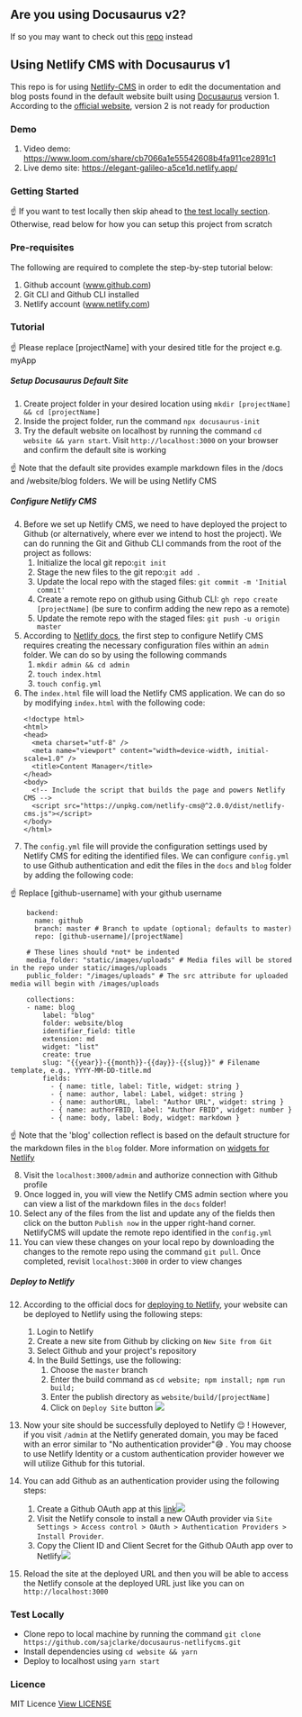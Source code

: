 ## Are you using Docusaurus v2?

If so you may want to check out this [repo](https://github.com/sajclarke/docusaurus2-netlifycms) instead


## Using Netlify CMS with Docusaurus v1

This repo is for using [Netlify-CMS](https://www.netlifycms.org/) in order to edit the documentation and blog posts found in the default website built using [Docusaurus](https://docusaurus.io/) version 1. According to the [official website](https://v2.docusaurus.io), version 2 is not ready for production

### Demo
1. Video demo: https://www.loom.com/share/cb7066a1e55542608b4fa911ce2891c1
2. Live demo site: https://elegant-galileo-a5ce1d.netlify.app/

### Getting Started

:point_up:
If you want to test locally then skip ahead to [the test locally section](#Test-Locally). Otherwise, read below for how you can setup this project from scratch

### Pre-requisites
The following are required to complete the step-by-step tutorial below:
1. Github account (www.github.com)
2. Git CLI and Github CLI installed
3. Netlify account (www.netlify.com)

### Tutorial

:point_up:
Please replace [projectName] with your desired title for the project e.g. myApp

##### Setup Docusaurus Default Site
1. Create project folder in your desired location using `mkdir [projectName] && cd [projectName]`
2. Inside the project folder, run the command `npx docusaurus-init`
3. Try the default website on localhost by running the command `cd website && yarn start`. Visit `http://localhost:3000` on your browser and confirm the default site is working

:point_up:
Note that the default site provides example markdown files in the /docs and /website/blog folders. We will be using Netlify CMS

##### Configure Netlify CMS
4. Before we set up Netlify CMS, we need to have deployed the project to Github (or alternatively, where ever we intend to host the project). We can do running the Git and Github CLI commands from the root of the project as follows:
    1. Initialize the local git repo:`git init`
    2. Stage the new files to the git repo:`git add .`
    3. Update the local repo with the staged files: `git commit -m 'Initial commit'`
    4. Create a remote repo on github using Github CLI: `gh repo create [projectName]` (be sure to confirm adding the new repo as a remote)
    5. Update the remote repo with the staged files: `git push -u origin master`
5. According to [Netlify docs](https://www.netlifycms.org/docs/add-to-your-site/), the first step to configure Netlify CMS requires creating the necessary configuration files within an `admin` folder. We can do so by using the following commands
    1. `mkdir admin && cd admin`
    2. `touch index.html`
    3. `touch config.yml`
6. The `index.html` file will load the Netlify CMS application. We can do so by modifying `index.html` with the following code:
    ```
    <!doctype html>
    <html>
    <head>
      <meta charset="utf-8" />
      <meta name="viewport" content="width=device-width, initial-scale=1.0" />
      <title>Content Manager</title>
    </head>
    <body>
      <!-- Include the script that builds the page and powers Netlify CMS -->
      <script src="https://unpkg.com/netlify-cms@^2.0.0/dist/netlify-cms.js"></script>
    </body>
    </html>
    ```
7. The `config.yml` file will provide the configuration settings used by Netlify CMS for editing the identified files. We can configure `config.yml` to use Github authentication and edit the files in the `docs` and `blog` folder by adding the following code:

:point_up:
Replace [github-username] with your github username
```
    backend:
      name: github
      branch: master # Branch to update (optional; defaults to master)
      repo: [github-username]/[projectName]

    # These lines should *not* be indented
    media_folder: "static/images/uploads" # Media files will be stored in the repo under static/images/uploads
    public_folder: "/images/uploads" # The src attribute for uploaded media will begin with /images/uploads

    collections:
    - name: blog
        label: "blog"
        folder: website/blog
        identifier_field: title
        extension: md
        widget: "list"
        create: true
        slug: "{{year}}-{{month}}-{{day}}-{{slug}}" # Filename template, e.g., YYYY-MM-DD-title.md
        fields:
          - { name: title, label: Title, widget: string }
          - { name: author, label: Label, widget: string }
          - { name: authorURL, label: "Author URL", widget: string }
          - { name: authorFBID, label: "Author FBID", widget: number }
          - { name: body, label: Body, widget: markdown }
```

:point_up:
Note that the 'blog' collection reflect is based on the default structure for the markdown files in the `blog` folder. More information on [widgets for Netlify](https://www.netlifycms.org/docs/widgets/)

8. Visit the `localhost:3000/admin` and authorize connection with Github profile
9. Once logged in, you will view the Netlify CMS admin section where you can view a list of the markdown files in the `docs` folder!
10. Select any of the files from the list and update any of the fields then click on the button `Publish now` in the upper right-hand corner. NetlifyCMS will update the remote repo identified in the `config.yml`
11. You can view these changes on your local repo by downloading the changes to the remote repo using the command `git pull`. Once completed, revisit `localhost:3000` in order to view changes

##### Deploy to Netlify
12. According to the official docs for [deploying to Netlify](https://docusaurus.io/docs/en/publishing#hosting-on-netlify), your website can be deployed to Netlify using the following steps:
    1. Login to Netlify
    2. Create a new site from Github by clicking on `New Site from Git`
    3. Select Github and your project's repository
    4. In the Build Settings, use the following:
        1. Choose the `master` branch
        2. Enter the build command as `cd website; npm install; npm run build;`
        3. Enter the publish directory as `website/build/[projectName]` 
        4. Click on `Deploy Site` button
![](https://i.imgur.com/O6Oek4T.png)
 
13. Now your site should be successfully deployed to Netlify :relieved: ! However, if you visit `/admin` at the Netlify generated domain, you may be faced with an error similar to "No authentication provider":sweat_smile: . You may choose to use Netlify Identity or a custom authentication provider however we will utilize Github for this tutorial.
14. You can add Github as an authentication provider using the following steps:
    1. Create a Github OAuth app at this [link](https://github.com/settings/applications/new)![](https://i.imgur.com/bNq3EmS.png)
    2. Visit the Netlify console to install a new OAuth provider via `Site Settings > Access control > OAuth > Authentication Providers > Install Provider`.
    3. Copy the Client ID and Client Secret for the Github OAuth app over to Netlify![](https://i.imgur.com/lQ5pXJq.png)
  
15. Reload the site at the deployed URL and then you will be able to access the Netlify console at the deployed URL just like you can on `http://localhost:3000`

### Test Locally
- Clone repo to local machine by running the command `git clone https://github.com/sajclarke/docusaurus-netlifycms.git`
- Install dependencies using `cd website && yarn`
- Deploy to localhost using `yarn start`

### Licence
MIT Licence [View LICENSE](LICENSE.md)
